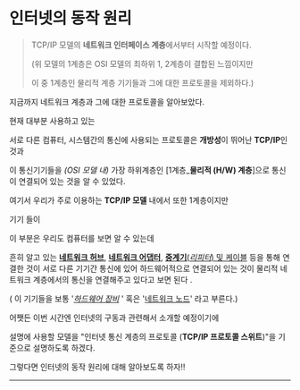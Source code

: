 #  인터넷의 동작 원리

> TCP/IP 모델의 **네트워크 인터페이스 계층**에서부터 시작할 예정이다.
>
> (위 모델의 1계층은 OSI 모델의 최하위 1, 2계층이 결합된 느낌이지만 
>
> 이 중 1계층인 물리적 계층 기기들과 그에 대한 프로토콜을 제외하다.)



지금까지 네트워크 계층과 그에 대한 프로토콜을 알아보았다.

현재 대부분 사용하고 있는 

서로 다른 컴퓨터, 시스템간의 통신에 사용되는 프로토콜은 **개방성**이 뛰어난  **TCP/IP**인 것과

이 통신기기들을  *(OSI 모델 내)* 가장 하위계층인 [1계층_**물리적 (H/W) 계층**]으로 통신이 연결되어 있는 것을 알 수 있었다.

여기서 우리가 주로 이용하는 **TCP/IP 모델** 내에서 또한 1계층이지만

기기 들이	

이 부분은 우리도 컴퓨터를 보면 알 수 있는데

흔히 알고 있는 <u>**네트워크 허브**</u>, <u>**네트워크 어댑터**</u>, <u>**중계기**(*리피터*) 및 케이블</u> 등을 통해 연결한 것이 서로 다른 기기간 통신에 있어 하드웨어적으로 연결되어 있는 것이 물리적 네트워크 계층에서의 통신을 연결해주고 있다고 보면 된다 .

( 이 기기들을 보통 '*<u>하드웨어 장비</u>* '  혹은 '<u>네트워크 노드</u>' 라고 부른다.)



어쨋든 이번 시간엔 인터넷의 구동과 관련해서 소개할 예정이기에

설명에 사용할 모델을 "인터넷 통신 계층의 프로토콜 (**TCP/IP 프로토콜 스위트**)"을 기준으로 설명하도록 하겠다.



그렇다면 인터넷의 동작 원리에 대해 알아보도록 하자!!



---



 

